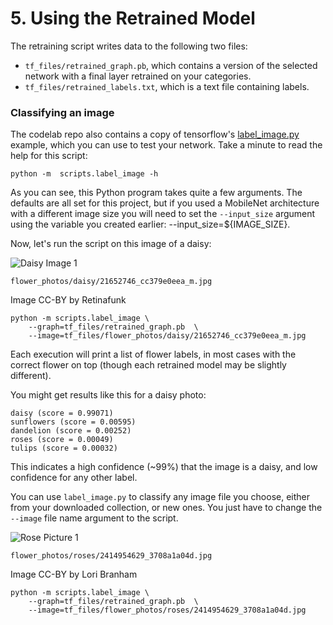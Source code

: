 # 5. Using the Retrained Model

The retraining script writes data to the following two files:

*   `tf_files/retrained_graph.pb`, which contains a version of the selected network with a final layer retrained on your categories.
*   `tf_files/retrained_labels.txt`, which is a text file containing labels.

### Classifying an image

The codelab repo also contains a copy of tensorflow's [label_image.py](https://github.com/tensorflow/tensorflow/blob/master/tensorflow/examples/image_retraining/label_image.py) example, which you can use to test your network. Take a minute to read the help for this script:

`python -m  scripts.label_image -h`

As you can see, this Python program takes quite a few arguments. The defaults are all set for this project, but if you used a MobileNet architecture with a different image size you will need to set the `--input_size` argument using the variable you created earlier: --input_size=${IMAGE_SIZE}.

Now, let's run the script on this image of a daisy:

![Daisy Image 1](https://codelabs.developers.google.com/codelabs/tensorflow-for-poets/img/3021186b83bc90c2.png)

`flower_photos/daisy/21652746_cc379e0eea_m.jpg`

Image CC-BY by Retinafunk

```
python -m scripts.label_image \
    --graph=tf_files/retrained_graph.pb  \
    --image=tf_files/flower_photos/daisy/21652746_cc379e0eea_m.jpg
```

Each execution will print a list of flower labels, in most cases with the correct flower on top (though each retrained model may be slightly different).

You might get results like this for a daisy photo:

```
daisy (score = 0.99071)
sunflowers (score = 0.00595)
dandelion (score = 0.00252)
roses (score = 0.00049)
tulips (score = 0.00032)
```

This indicates a high confidence (~99%) that the image is a daisy, and low confidence for any other label.

You can use `label_image.py` to classify any image file you choose, either from your downloaded collection, or new ones. You just have to change the `--image` file name argument to the script.

![Rose Picture 1](https://codelabs.developers.google.com/codelabs/tensorflow-for-poets/img/28cf1a230dc7c51f.png)

`flower_photos/roses/2414954629_3708a1a04d.jpg`

Image CC-BY by Lori Branham

```
python -m scripts.label_image \
    --graph=tf_files/retrained_graph.pb  \
    --image=tf_files/flower_photos/roses/2414954629_3708a1a04d.jpg
```